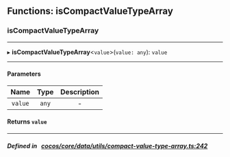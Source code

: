 ## Functions: isCompactValueTypeArray

### isCompactValueTypeArray


___
▸ **isCompactValueTypeArray**<`value`\>(`value: any`): `value`
___


#### Parameters

| Name | Type | Description |
| :------: | :------: | :------: |
| `value` | `any` | - |

#### Returns `value` 
___


##### Defined in &nbsp;   [cocos/core/data/utils/compact-value-type-array.ts:242](https://github.com/cocos-creator/engine/blob/c7bf6b8a9/cocos/core/data/utils/compact-value-type-array.ts#L242)&nbsp;
